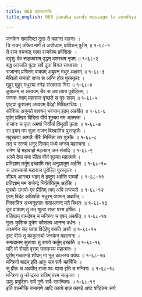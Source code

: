 ```yaml
---
title: 068 दशरथागतिः
title_english: 068 janaka sends message to ayodhya

---
```

<div class="audioEmbed"  caption="श्रीराम-हरिसीताराममूर्ति-घनपाठिभ्यां वचनम्" src="https://archive.org/download/Ramayana-recitation-Sriram-harisItArAmamUrti-Ghanapaati-v2/Kanda_1/Kanda_1_BK-068-Dasharatha_Agamanam.mp3"></div>

जनकेन समादिष्टा दूताः ते क्लान्त वाहनाः ।  
त्रि रात्रम् उषिता मार्गे ते अयोध्याम् प्राविशन् पुरीम् ॥ १-६८-१  
ते राज वचनात् गत्वा राजवेश्म प्रवेशिताः ।  
ददृशुः देव सङ्काशम् वृद्धम् दशरथम् नृपम् ॥ १-६८-२  
बद्ध अञ्जलि पुटाः सर्वे दूता विगत साध्वसाः ।  
राजानम् प्रश्रितम् वाक्यम् अब्रुवन् मधुर अक्षरम् ॥ १-६८-३  
मैथिलो जनको राजा स अग्नि होत्र पुरस्कृतः ।  
मुहुर् मुहुर् मधुरया स्नेह संरक्तया गिरा ॥ १-६८-४  
कुशलम् च अव्ययम् चैव स उपाध्याय पुरोहितम् ।  
जनकः त्वाम् महाराज पृच्छते स पुरः सरम् ॥ १-६८-५  
पृष्ट्वा कुशलम् अव्यग्रम् वैदेहो मिथिलाधिपः ।  
कौशिक अनुमते वाक्यम् भवन्तम् इदम् अब्रवीत् ॥ १-६८-६  
पूर्वम् प्रतिज्ञा विदिता वीर्य शुल्का मम आत्मजा ।  
राजानः च कृत अमर्षा निर्वीर्या विमुखी कृताः ॥ १-६८-७  
सा इयम् मम सुता राजन् विश्वामित्र पुरस्कृतैः ।  
यदृच्छया आगतैः वीरैः निर्जिता तव पुत्रकैः ॥ १-६८-८  
तत् च रत्नम् धनुर् दिव्यम् मध्ये भग्नम् महात्मना ।  
रामेण हि महाबाहो महत्याम् जन संसदि ॥ १-६८-९  
अस्मै देया मया सीता वीर्य शुल्का महात्मने ।  
प्रतिज्ञाम् तर्तुम् इच्छामि तत् अनुज्ञातुम् अर्हसि ॥ १-६८-१०  
स उपाध्यायो महाराज पुरोहित पुरस्कृतः ।  
शीघ्रम् आगच्छ भद्रम् ते द्रष्टुम् अर्हसि राघवौ ॥ १-६८-११  
प्रतिज्ञाम् मम राजेन्द्र निर्वर्तयितुम् अर्हसि ।  
पुत्रयोः उभयोः एव प्रीतिम् त्वम् अपि लप्स्यसे ॥ १-६८-१२  
एवम् विदेह अधिपतिः मधुरम् वाक्यम् अब्रवीत् ।  
विश्वामित्र अभ्यनुज्ञातः शताअनन्द मते स्थितः ॥ १-६८-१३  
दूत वाक्यम् तु तत् श्रुत्वा राजा परम हर्षितः ।  
वसिष्ठम् वामदेवम् च मन्त्रिणः च एवम् अब्रवीत् ॥ १-६८-१४  
गुप्तः कुशिक पुत्रेण कौसल्य आनन्द वर्धनः ।  
लक्ष्मणेन सह भ्रात्रा विदेहेषु वसति असौ ॥ १-६८-१५  
दृष्ट वीर्यः तु काकुत्स्थो जनकेन महात्मना ।  
सम्प्रदानम् सुतायाः तु राघवे कर्तुम् इच्छति ॥ १-६८-१६  
यदि वो रोचते वृत्तम् जनकस्य महात्मनः ।  
पुरीम् गच्छामहे शीघ्रम् मा भूत् कालस्य पर्ययः ॥ १-६८-१७  
मन्त्रिणो बाढम् इति आहुः सह सर्वैः महर्षिभिः ।  
सु प्रीतः च अब्रवीत् राजा श्वः यात्रा इति च मन्त्रिणः ॥ १-६८-१८  
मन्त्रिणः तु नरेन्द्रस्य रात्रिम् परम सत्कृताः ।  
ऊषुः प्रमुदिताः सर्वे गुणैः सर्वैः समन्विताः ॥ १-६८-१९  
इति वाल्मीकि रामायणे आदि काव्ये बाल काण्डे अष्ट षष्टितमः सर्गः